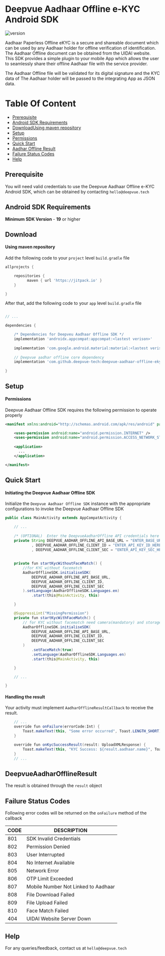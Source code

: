 # Deepvue Aadhaar Offline e-KYC Android SDK
![version](https://img.shields.io/badge/version-v0.4-blue)

Aadhaar Paperless Offline eKYC is a secure and shareable document which can be used by any Aadhaar holder for offline verification of identification. The Aadhaar Offline document can be obtained from the UIDAI website. This SDK provides a simple plugin to your mobile App which allows the user to seamlessly share their offline Aadhaar file with the service provider. 

The Aadhaar Offline file will be validated for its digital signature and the KYC data of The Aadhaar holder will be passed to the integrating App as JSON data.

# Table Of Content

- [Prerequisite](#prerequisite)
- [Android SDK Requirements](#android-sdk-requirements)
- [Download](#download)[Using maven repository](#using-maven-repository)
- [Setup](#setup)
- [Permissions](#permissions)
- [Quick Start](#quick-start)
- [Aadhar Offline Result](#handling-the-result)
- [Failure Status Codes](#failure-status-codes)
- [Help](#help)

## Prerequisite


You will need valid credentials to use the Deepvue Aadhaar Offline e-KYC Android SDK, which can be obtained by contacting `hello@deepvue.tech` 


## Android SDK Requirements

**Minimum SDK Version** -  **19** or higher

## Download

#### Using maven repository

Add the following code to your `project` level `build.gradle` file

```groovy
allprojects {

    repositories {
          maven { url 'https://jitpack.io' }
    }

}
```

After that, add the following code to your `app` level `build.gradle` file
```groovy

// ...

dependencies {

    /* Dependencies for Deepveu Aadhaar Offline SDK */
    implementation 'androidx.appcompat:appcompat:<lastest verison>'
    
    implementation 'com.google.android.material:material:<lastest verison>'
   
    // Deepvue aadhar offline core dependency
    implementation 'com.github.deepvue-tech:deepvue-aadhaar-offline-ekyc-android-sdk:<lastest verison>'
   
}
```

## Setup

#### Permissions

Deepvue Aadhaar Offline SDK requires the following permission to operate properly

```xml
<manifest xmlns:android="http://schemas.android.com/apk/res/android" package="your.package.name" >

    <uses-permission android:name="android.permission.INTERNET" />  
    <uses-permission android:name="android.permission.ACCESS_NETWORK_STATE" />    
    
    <application>
      ...
    </application>

</manifest>
```
## Quick Start

#### Initiating the Deepvue Aadhaar Offline SDK

Initialize the `Deepvue Aadhaar Offline SDK` instance with the appropriate configurations to invoke the Deepvue Aadhaar Offline SDK


```java
public class MainActivity extends AppCompatActivity {

    // ...
    
    /* (OPTIONAL)  Enter the DeepvueAadharOffline API credentials here */
    private String DEEPVUE_AADHAR_OFFLINE_API_BASE_URL = "ENTER_BASE_URL_HERE"
            , DEEPVUE_AADHAR_OFFLINE_CLIENT_ID = "ENTER_API_KEY_ID_HERE"
            , DEEPVUE_AADHAR_OFFLINE_CLIENT_SEC = "ENTER_API_KEY_SEC_HERE";
   
    
    private fun startKycWithoutFaceMatch() {
        //for KYC without facematch
        AadharOfflineSDK.initialiseSDK(
            DEEPVUE_AADHAR_OFFLINE_API_BASE_URL,
            DEEPVUE_AADHAR_OFFLINE_CLIENT_ID,
            DEEPVUE_AADHAR_OFFLINE_CLIENT_SEC
        ).setLanguage(AadharOfflineSDK.Languages.en)
            .start(this@MainActivity, this)

    }

    @SuppressLint("MissingPermission")
    private fun startKycWithFaceMatch() {
        // for KYC without facematch need camera(mandatory) and storage(below android 11) permission
        AadharOfflineSDK.initialiseSDK(
            DEEPVUE_AADHAR_OFFLINE_API_BASE_URL,
            DEEPVUE_AADHAR_OFFLINE_CLIENT_ID,
            DEEPVUE_AADHAR_OFFLINE_CLIENT_SEC
        )
            .setFaceMatch(true)
            .setLanguage(AadharOfflineSDK.Languages.en)
            .start(this@MainActivity, this)

    }

    // ...

}
```

#### Handling the result

Your activity must implement `AadharOfflineResultCallback` to receive the result.

```java
    // ...
    override fun onFailure(errorCode:Int) {
        Toast.makeText(this, "Some error occurred", Toast.LENGTH_SHORT).show()
    }

    override fun onKycSuccessResult(result: UploadXMLResponse) {
        Toast.makeText(this, "KYC Success: ${result.aadhaar.name}", Toast.LENGTH_SHORT).show()
    }
    // ...
```

## DeepvueAadharOfflineResult
The result is obtained through the `result` object

## Failure Status Codes
Following error codes will be returned on the `onFailure` method of the callback

| CODE | DESCRIPTION                  |
| ---- | ---------------------------- |
| 801  | SDK Invalid Credentials             |
| 802  | Permission Denied       |
| 803  | User Interrupted            |
| 804  | No Internet Available |
| 805  | Network Error         |
| 806  | OTP Limit Exceeded       |
| 807  | Mobile Number Not Linked to Aadhaar             |
| 808  | File Download Failed 
| 809  | File Upload Failed |
| 810  | Face Match Failed            |
| 404  | UIDAI Website Server Down            |

## Help
For any queries/feedback, contact us at `hello@deepvue.tech` 
